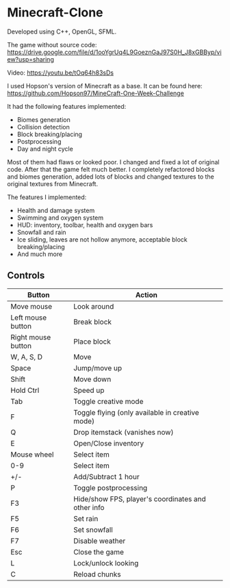 # Minecraft-Clone

Developed using C++, OpenGL, SFML.

The game without source code:
https://drive.google.com/file/d/1ooYgrUq4L9GoeznGaJ97S0H_J8xGBByp/view?usp=sharing

Video: https://youtu.be/tOq64h83sDs

I used Hopson's version of Minecraft as a base. It can be found here:
https://github.com/Hopson97/MineCraft-One-Week-Challenge

It had the following features implemented:
- Biomes generation
- Collision detection
- Block breaking/placing
- Postprocessing
- Day and night cycle

Most of them had flaws or looked poor. I changed and fixed a lot of original code. After that the game felt much better.
I completely refactored blocks and biomes generation, added lots of blocks and changed textures to the original textures from Minecraft.

The features I implemented:
- Health and damage system
- Swimming and oxygen system
- HUD: inventory, toolbar, health and oxygen bars
- Snowfall and rain
- Ice sliding, leaves are not hollow anymore, acceptable block breaking/placing
- And much more

## Controls

| Button                        | Action                                                         |
|-------------------------------|----------------------------------------------------------------|
| Move mouse                    | Look around                                                    |
| Left mouse button             | Break block                                                    |
| Right mouse button            | Place block                                                    |
| W, A, S, D                    | Move                                                           |
| Space                         | Jump/move up         	                                         |
| Shift                         | Move down                                                      |
| Hold Ctrl                     | Speed up                                                       |
| Tab                           | Toggle creative mode                                           |
| F                             | Toggle flying (only available in creative mode)                |
| Q                             | Drop itemstack (vanishes now)                                  |
| E                             | Open/Close inventory                                           |
| Mouse wheel                   | Select item                                                    |
| 0-9                           | Select item                                                    |
| +/-                           | Add/Subtract 1 hour                                            |
| P                             | Toggle postprocessing                                          |
| F3                            | Hide/show FPS, player's coordinates and other info             |
| F5                            | Set rain                                                       |
| F6                            | Set snowfall                                                   |
| F7                            | Disable weather                                                |
| Esc                           | Close the game                                                 |
| L                             | Lock/unlock looking                                            |
| C                             | Reload chunks                                                  |